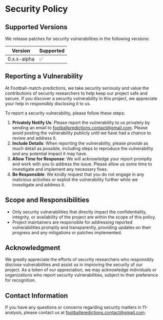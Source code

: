 # Security Policy

## Supported Versions

We release patches for security vulnerabilities in the following versions:

| Version | Supported          |
| ------- | ------------------ |
| 0.x.x-alpha   | :white_check_mark: |

## Reporting a Vulnerability

At Football-match-predictions, we take security seriously and value the contributions of security researchers to help keep our project safe and secure. If you discover a security vulnerability in this project, we appreciate your help in responsibly disclosing it to us.

To report a security vulnerability, please follow these steps:
1. **Privately Notify Us**: Please report the vulnerability to us privately by sending an email to [footballpredictions.contact@gmail.com](mailto:footballpredictions.contact@gmail.com). Please avoid posting the vulnerability publicly until we have had a chance to review and address it.
2. **Include Details**: When reporting the vulnerability, please provide as much detail as possible, including steps to reproduce the vulnerability and any potential impact it may have.
3. **Allow Time for Response**: We will acknowledge your report promptly and work with you to address the issue. Please allow us some time to investigate and implement any necessary fixes.
4. **Be Responsible**: We kindly request that you do not engage in any malicious activities or exploit the vulnerability further while we investigate and address it.

## Scope and Responsibilities

- Only security vulnerabilities that directly impact the confidentiality, integrity, or availability of the project are within the scope of this policy.
- Project maintainers are responsible for addressing reported vulnerabilities promptly and transparently, providing updates on their progress and any mitigations or patches implemented.

## Acknowledgment

We greatly appreciate the efforts of security researchers who responsibly disclose vulnerabilities and assist us in improving the security of our project. As a token of our appreciation, we may acknowledge individuals or organizations who report security vulnerabilities, subject to their preference for recognition.

## Contact Information

If you have any questions or concerns regarding security matters in f1-analysis, please contact us at [footballpredictions.contact@gmail.com](mailto:footballpredictions.contact@gmail.com).
